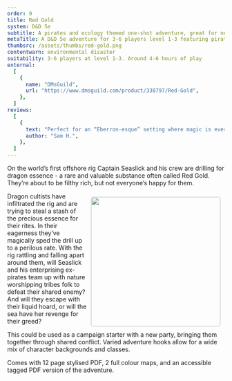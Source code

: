 ```yaml
---
order: 9
title: Red Gold
system: D&D 5e
subtitle: A pirates and ecology themed one-shot adventure, great for new players
metaTitle: A D&D 5e adventure for 3-6 players level 1-3 featuring pirates and eco warrior druids
thumbsrc: /assets/thumbs/red-gold.png
contentwarn: environmental disaster
suitability: 3-6 players at level 1-3. Around 4-6 hours of play
external:
  [
    {
      name: "DMsGuild",
      url: "https://www.dmsguild.com/product/338797/Red-Gold",
    },
  ]
reviews:
  [
    {
      text: "Perfect for an “Eberron-esque” setting where magic is everywhere, Red Gold is one of the more intriguing scenarios that I’ve seen... very easy to pick up and play with very little preparation.",
      author: "Sam H.",
    },
  ]
---
```


<p>
    On the world’s first offshore rig Captain Seaslick and his crew are drilling for dragon essence - a rare and valuable substance often called Red Gold. They’re about to be filthy rich, but not everyone’s happy for them.
</p>
<p>
    <img src="/assets/images/red-gold/map.png" style="width:300px;float:right;margin:10px;border-radius:4px;" alt="">
    Dragon cultists have infiltrated the rig and are trying to steal a stash of the precious essence for their rites. In their eagerness they’ve magically sped the drill up to a perilous rate. With the rig rattling and falling apart around them, will Seaslick and his enterprising ex-pirates team up with nature worshipping tribes folk to defeat their shared enemy? And will they escape with their liquid hoard, or will the sea have her revenge for their greed?
</p>
<p>
    This could be used as a campaign starter with a new party, bringing them together through shared conflict. Varied adventure hooks allow for a wide mix of character backgrounds and classes.
</p>
<p>
   Comes with 12 page stylised PDF, 2 full colour maps, and an accessible tagged PDF version of the adventure.
</p>

